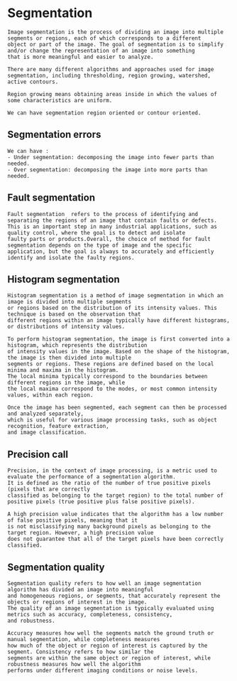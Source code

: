 # Segmentation
    Image segmentation is the process of dividing an image into multiple segments or regions, each of which corresponds to a different
    object or part of the image. The goal of segmentation is to simplify and/or change the representation of an image into something
    that is more meaningful and easier to analyze.

    There are many different algorithms and approaches used for image segmentation, including thresholding, region growing, watershed, 
    active contours.
    
    Region growing means obtaining areas inside in which the values of some characteristics are uniform.
    
    We can have segmentation region oriented or contour oriented.
    
## Segmentation errors
    We can have :
    - Under segmentation: decomposing the image into fewer parts than needed.
    - Over segmentation: decomposing the image into more parts than needed.
    
 ## Fault segmentation
    Fault segmentation  refers to the process of identifying and separating the regions of an image that contain faults or defects.
    This is an important step in many industrial applications, such as quality control, where the goal is to detect and isolate 
    faulty parts or products.Overall, the choice of method for fault segmentation depends on the type of image and the specific 
    application, but the goal is always to accurately and efficiently identify and isolate the faulty regions.
    
 ## Histogram segmentation
    Histogram segmentation is a method of image segmentation in which an image is divided into multiple segments 
    or regions based on the distribution of its intensity values. This technique is based on the observation that
    different regions within an image typically have different histograms, or distributions of intensity values.

    To perform histogram segmentation, the image is first converted into a histogram, which represents the distribution 
    of intensity values in the image. Based on the shape of the histogram, the image is then divided into multiple 
    segments or regions. These regions are defined based on the local minima and maxima in the histogram. 
    The local minima typically correspond to the boundaries between different regions in the image, while
    the local maxima correspond to the modes, or most common intensity values, within each region.

    Once the image has been segmented, each segment can then be processed and analyzed separately, 
    which is useful for various image processing tasks, such as object recognition, feature extraction,
    and image classification.

 
 ## Precision call
    Precision, in the context of image processing, is a metric used to evaluate the performance of a segmentation algorithm.
    It is defined as the ratio of the number of true positive pixels (pixels that are correctly
    classified as belonging to the target region) to the total number of positive pixels (true positive plus false positive pixels).

    A high precision value indicates that the algorithm has a low number of false positive pixels, meaning that it
    is not misclassifying many background pixels as belonging to the target region. However, a high precision value
    does not guarantee that all of the target pixels have been correctly classified.
 
 ## Segmentation quality
    Segmentation quality refers to how well an image segmentation algorithm has divided an image into meaningful 
    and homogeneous regions, or segments, that accurately represent the objects or regions of interest in the image.
    The quality of an image segmentation is typically evaluated using metrics such as accuracy, completeness, consistency,
    and robustness.

    Accuracy measures how well the segments match the ground truth or manual segmentation, while completeness measures
    how much of the object or region of interest is captured by the segment. Consistency refers to how similar the 
    segments are within the same object or region of interest, while robustness measures how well the algorithm
    performs under different imaging conditions or noise levels.
 
 
